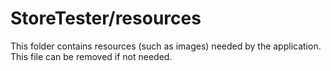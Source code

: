 # StoreTester/resources

This folder contains resources (such as images) needed by the application. This file can
be removed if not needed.

